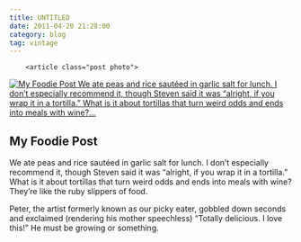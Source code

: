 ```yaml
---
title: UNTITLED
date: 2011-04-20 21:28:00
category: blog
tag: vintage
---
```

        <article class="post photo">
<a href="https://silverpip-blog.tumblr.com/image/48857046460">
<img alt="My Foodie Post   We ate peas and rice sautéed in garlic salt for lunch. I don’t especially recommend it, though Steven said it was “alright, if you wrap it in a tortilla.” What is it about tortillas that turn weird odds and ends into meals with wine?..." src="https://64.media.tumblr.com/43354585d5276a53d246f6091934d96f/tumblr_mlthx2pJ141qhgmvso1_1280.jpg"/>
</a>
<h2>My Foodie Post</h2><p></p><div><div><p>We ate peas and rice sautéed in garlic salt for lunch. I don’t especially recommend it, though Steven said it was “alright, if you wrap it in a tortilla.” What is it about tortillas that turn weird odds and ends into meals with wine? They’re like the ruby slippers of food.</p><p>Peter, the artist formerly known as our picky eater, gobbled down seconds and exclaimed (rendering his mother speechless) “Totally delicious. I love this!” He must be growing or something.</p></div></div></article>